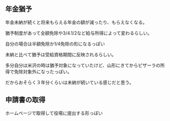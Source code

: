 ## 年金猶予
年金未納が続くと将来もらえる年金の額が減ったり、もらえなくなる。

猶予制度があって全額免除や3/4.1/2など給与所得によって変わるらしい。

自分の場合は半額免除か1/4免除の形になるっぽい

未納と比べて猶予は受給資格期間に反映されるらしい。

多分自分は米沢の時は猶予対象になっていたけど、山形にきてからピザーラの所得で免除対象外になったっぽい。

だからおそらく３年分くらいは未納が続いている感じだと思う。


## 申請書の取得
ホームページで取得して役場に提出する形っぽい